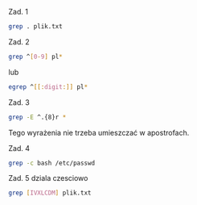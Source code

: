 Zad. 1
```sh
grep . plik.txt
```

Zad. 2
```sh
grep ^[0-9] pl*
```
lub
```sh
egrep ^[[:digit:]] pl*
```

Zad. 3
```sh
grep -E ^.{8}r *
```
Tego wyrażenia nie trzeba umieszczać w apostrofach.

Zad. 4
```sh
grep -c bash /etc/passwd
```

Zad. 5
dziala czesciowo
```sh
grep [IVXLCDM] plik.txt
```
